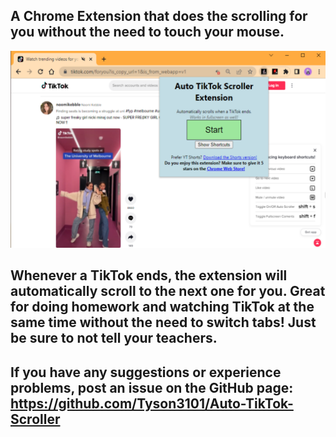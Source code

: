 ## A Chrome Extension that does the scrolling for you without the need to touch your mouse.

![](img/ScreenshotGoogleExtensionTikTok.png)

## Whenever a TikTok ends, the extension will automatically scroll to the next one for you. Great for doing homework and watching TikTok at the same time without the need to switch tabs! Just be sure to not tell your teachers.

## If you have any suggestions or experience problems, post an issue on the GitHub page: https://github.com/Tyson3101/Auto-TikTok-Scroller
